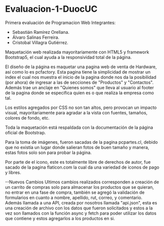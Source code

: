 # Evaluacion-1-DuocUC
 Primera evaluación de Programacion Web
Integrantes:
- Sebastián Ramírez Orellana.
- Álvaro Salinas Ferreira.
- Cristobal Villagra Gutiérrez.

Maquetación web realizada mayoritariamente con HTML5 y framework Bootstrap5, el cual ayuda a la responsividad total de la página.

El diseño de la página es maquetar una pagina web de venta de Hardware, así como lo es pcfactory. Esta pagina tiene la simplicidad de mostrar un index el cual nos muestra el inicio de la pagina donde nos da la posibilidad (por ahora) de ingresar a las de secciones de "Productos" y "Contactos".
Además trae un anclaje en "Quienes somos" que lleva al usuario al footer de la pagina donde se especifica quien es o que realiza la empresa como tal.

Los estilos agregados por CSS no son tan altos, pero provocan un impacto visual, mayoritariamente para agradar a la vista con fuentes, tamaños, colores de fondo, etc.

Toda la maquetación está respaldada con la documentación de la página oficial de Bootstrap.

Para la toma de imágenes, fueron sacadas de la pagina pcpartes.cl, debido que no existía un lugar donde salieran fotos de buen tamaño y manera, estas fotos solo son para probar la página.

Por parte de el icono, este es totalmente libre de derechos de autor, fue sacado de la pagina flaticon.com la cual da una variedad de iconos de pago y libres.

--Nuevos Cambios
Ultimos cambios realizados corresponden a creación de un carrito de compras solo para almacenar los productos que se quieran, no entrar en una fase de compra, también se agregó la validación de formularios en cuanto a nombre, apellido, rut, correo, y comentario. Además llamada a una API, creada por nosotros llamada "api.json", esta es una creación de archivo con los datos que fueron solicitados y estos a la vez son llamados con la función async y fetch para poder utilizar los datos que contiene y estos agregarlos a los productos en si.

